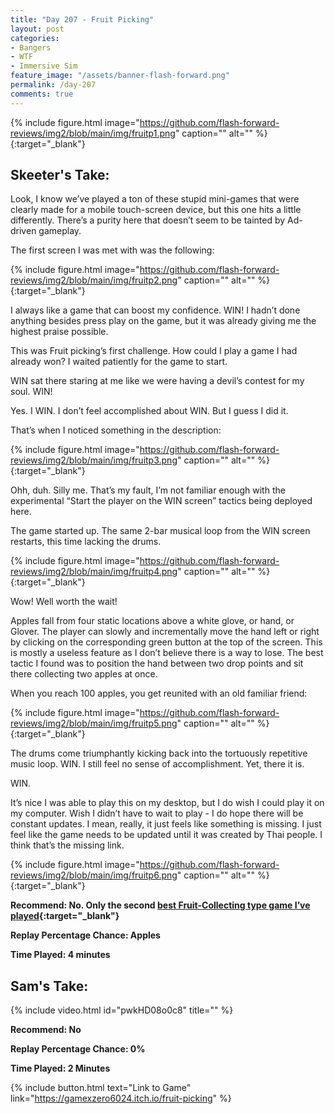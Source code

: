 ```yaml
---
title: "Day 207 - Fruit Picking"
layout: post
categories:
- Bangers
- WTF
- Immersive Sim
feature_image: "/assets/banner-flash-forward.png"
permalink: /day-207
comments: true
---
```


{% include figure.html image="https://github.com/flash-forward-reviews/img2/blob/main/img/fruitp1.png" caption="" alt="" %}{:target="_blank"}
 
## Skeeter's Take:

Look, I know we’ve played a ton of these stupid mini-games that were clearly made for a mobile touch-screen device, but this one hits a little differently. There’s a purity here that doesn’t seem to be tainted by Ad-driven gameplay. 

The first screen I was met with was the following: 

{% include figure.html image="https://github.com/flash-forward-reviews/img2/blob/main/img/fruitp2.png" caption="" alt="" %}{:target="_blank"}

I always like a game that can boost my confidence. WIN! I hadn’t done anything besides press play on the game, but it was already giving me the highest praise possible.

This was Fruit picking’s first challenge. How could I play a game I had already won? I waited patiently for the game to start. 

WIN sat there staring at me like we were having a devil’s contest for my soul. WIN!

Yes. I WIN. I don’t feel accomplished about WIN. But I guess I did it. 

That’s when I noticed something in the description: 

{% include figure.html image="https://github.com/flash-forward-reviews/img2/blob/main/img/fruitp3.png" caption="" alt="" %}{:target="_blank"}

Ohh, duh. Silly me. That’s my fault, I’m not familiar enough with the experimental “Start the player on the WIN screen” tactics being deployed here. 

The game started up. The same 2-bar musical loop from the WIN screen restarts, this time lacking the drums. 

{% include figure.html image="https://github.com/flash-forward-reviews/img2/blob/main/img/fruitp4.png" caption="" alt="" %}{:target="_blank"}

Wow! Well worth the wait!

Apples fall from four static locations above a white glove, or hand, or Glover. The player can slowly and incrementally move the hand left or right by clicking on the corresponding green button at the top of the screen. This is mostly a useless feature as I don’t believe there is a way to lose. The best tactic I found was to position the hand between two drop points and sit there collecting two apples at once. 

When you reach 100 apples, you get reunited with an old familiar friend: 

{% include figure.html image="https://github.com/flash-forward-reviews/img2/blob/main/img/fruitp5.png" caption="" alt="" %}{:target="_blank"}

The drums come triumphantly kicking back into the tortuously repetitive music loop. WIN. 
I still feel no sense of accomplishment. Yet, there it is. 

WIN. 

It’s nice I was able to play this on my desktop, but I do wish I could play it on my computer. Wish I didn’t have to wait to play - I do hope there will be constant updates. 
I mean, really, it just feels like something is missing. I just feel like the game needs to be updated until it was created by Thai people. I think that’s the missing link. 

{% include figure.html image="https://github.com/flash-forward-reviews/img2/blob/main/img/fruitp6.png" caption="" alt="" %}{:target="_blank"}

**Recommend: No. Only the second [best Fruit-Collecting type game I’ve played](https://www.youtube.com/watch?v=Sgsq6pLIcgY){:target="_blank"}**

**Replay Percentage Chance: Apples**

**Time Played: 4 minutes** 

## Sam's Take:

{% include video.html id="pwkHD08o0c8" title="" %}

**Recommend: No**

**Replay Percentage Chance: 0%**

**Time Played: 2 Minutes**

{% include button.html text="Link to Game" link="https://gamexzero6024.itch.io/fruit-picking" %}